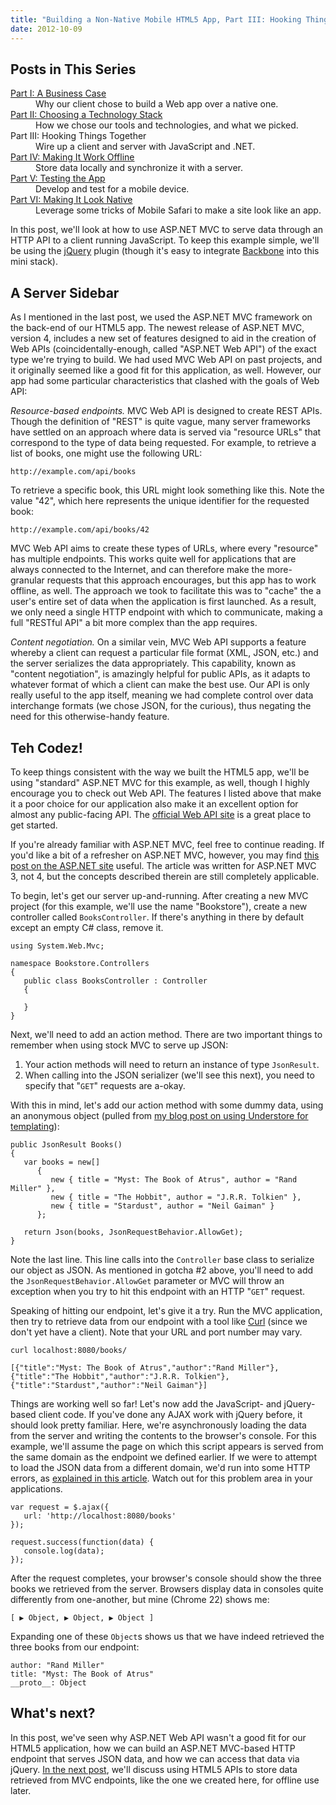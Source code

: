 ```yaml
---
title: "Building a Non-Native Mobile HTML5 App, Part III: Hooking Things Together"
date: 2012-10-09
---
```


## Posts in This Series

<dl><dt><a href="/2012/09/building-a-mobile-html5-app-going-non-native/">Part I: A Business Case</a></dt><dd>Why our client chose to build a Web app over a native one.</dd><dt><a href="/2012/10/building-a-mobile-html5-app-choosing-a-technology-stack/">Part II: Choosing a Technology Stack</a></dt><dd>How we chose our tools and technologies, and what we picked.</dd><dt>Part III: Hooking Things Together</dt><dd>Wire up a client and server with JavaScript and .NET.</dd><dt><a href="/2012/10/building-a-mobile-html5-app-making-it-work-offline/">Part IV: Making It Work Offline</a></dt><dd>Store data locally and synchronize it with a server.</dd><dt><a href="/2012/10/building-a-mobile-html5-app-testing-the-app/">Part V: Testing the App</a></dt><dd>Develop and test for a mobile device.</dd><dt><a href="/2012/11/building-a-mobile-html5-app-making-it-look-native/">Part VI: Making It Look Native</a></dt><dd>Leverage some tricks of Mobile Safari to make a site look like an app.</dd></dl>

In this post, we'll look at how to use ASP.NET MVC to serve data through an HTTP API to a client running JavaScript. To keep this example simple, we'll be using the [jQuery](http://jquery.com/) plugin (though it's easy to integrate [Backbone](http://backbonejs.org/#Collection-url) into this mini stack).

## A Server Sidebar

As I mentioned in the last post, we used the ASP.NET MVC framework on the back-end of our HTML5 app. The newest release of ASP.NET MVC, version 4, includes a new set of features designed to aid in the creation of Web APIs (coincidentally-enough, called "ASP.NET Web API") of the exact type we're trying to build. We had used MVC Web API on past projects, and it originally seemed like a good fit for this application, as well. However, our app had some particular characteristics that clashed with the goals of Web API:

*Resource-based endpoints.* MVC Web API is designed to create REST APIs. Though the definition of "REST" is quite vague, many server frameworks have settled on an approach where data is served via "resource URLs" that correspond to the type of data being requested. For example, to retrieve a list of books, one might use the following URL:

    http://example.com/api/books

To retrieve a specific book, this URL might look something like this. Note the value "42", which here represents the unique identifier for the requested book:

    http://example.com/api/books/42

MVC Web API aims to create these types of URLs, where every "resource" has multiple endpoints. This works quite well for applications that are always connected to the Internet, and can therefore make the more-granular requests that this approach encourages, but this app has to work offline, as well. The approach we took to facilitate this was to "cache" the a user's entire set of data when the application is first launched. As a result, we only need a single HTTP endpoint with which to communicate, making a full "RESTful API" a bit more complex than the app requires.

*Content negotiation.* On a similar vein, MVC Web API supports a feature whereby a client can request a particular file format (XML, JSON, etc.) and the server serializes the data appropriately. This capability, known as "content negotiation", is amazingly helpful for public APIs, as it adapts to whatever format of which a client can make the best use. Our API is only really useful to the app itself, meaning we had complete control over data interchange formats (we chose JSON, for the curious), thus negating the need for this otherwise-handy feature.

## Teh Codez!

To keep things consistent with the way we built the HTML5 app, we'll be using "standard" ASP.NET MVC for this example, as well, though I highly encourage you to check out Web API. The features I listed above that make it a poor choice for our application also make it an excellent option for almost any public-facing API. The [official Web API site](http://www.asp.net/web-api) is a great place to get started.

If you're already familiar with ASP.NET MVC, feel free to continue reading. If you'd like a bit of a refresher on ASP.NET MVC, however, you may find [this post on the ASP.NET site](http://www.asp.net/mvc/tutorials/getting-started-with-aspnet-mvc3/cs/intro-to-aspnet-mvc-3) useful. The article was written for ASP.NET MVC 3, not 4, but the concepts described therein are still completely applicable.

To begin, let's get our server up-and-running. After creating a new MVC project (for this example, we'll use the name "Bookstore"), create a new controller called `BooksController`. If there's anything in there by default except an empty C# class, remove it.

    using System.Web.Mvc;

    namespace Bookstore.Controllers
    {
       public class BooksController : Controller
       {

       }
    }

Next, we'll need to add an action method. There are two important things to remember when using stock MVC to serve up JSON:

1. Your action methods will need to return an instance of type `JsonResult`.
2. When calling into the JSON serializer (we'll see this next), you need to specify that "`GET`" requests are a-okay.

With this in mind, let's add our action method with some dummy data, using an anonymous object (pulled from [my blog post on using Understore for templating](http://www.headspring.com/tim/an-underscore-templates-primer/)):

    public JsonResult Books()
    {
       var books = new[]
          {
             new { title = "Myst: The Book of Atrus", author = "Rand Miller" },
             new { title = "The Hobbit", author = "J.R.R. Tolkien" },
             new { title = "Stardust", author = "Neil Gaiman" }
          };

       return Json(books, JsonRequestBehavior.AllowGet);
    }

Note the last line. This line calls into the `Controller` base class to serialize our object as JSON. As mentioned in gotcha #2 above, you'll need to add the `JsonRequestBehavior.AllowGet` parameter or MVC will throw an exception when you try to hit this endpoint with an HTTP "`GET`" request.

Speaking of hitting our endpoint, let's give it a try. Run the MVC application, then try to retrieve data from our endpoint with a tool like [Curl](http://curl.haxx.se/) (since we don't yet have a client). Note that your URL and port number may vary.

<pre><code>curl localhost:8080/books/</code></pre>

    [{"title":"Myst: The Book of Atrus","author":"Rand Miller"},{"title":"The Hobbit","author":"J.R.R. Tolkien"},{"title":"Stardust","author":"Neil Gaiman"}]

Things are working well so far! Let's now add the JavaScript- and jQuery-based client code. If you've done any AJAX work with jQuery before, it should look pretty familiar. Here, we're asynchronously loading the data from the server and writing the contents to the browser's console. For this example, we'll assume the page on which this script appears is served from the same domain as the endpoint we defined earlier. If we were to attempt to load the JSON data from a different domain, we'd run into some HTTP errors, as [explained in this article](https://developer.mozilla.org/en-US/docs/HTTP_access_control). Watch out for this problem area in your applications.

    var request = $.ajax({
       url: 'http://localhost:8080/books'
    });

    request.success(function(data) {
       console.log(data);
    });

After the request completes, your browser's console should show the three books we retrieved from the server. Browsers display data in consoles quite differently from one-another, but mine (Chrome 22) shows me:

    [ ▶ Object, ▶ Object, ▶ Object ]

Expanding one of these `Object`s shows us that we have indeed retrieved the three books from our endpoint:

    author: "Rand Miller"
    title: "Myst: The Book of Atrus"
    __proto__: Object

## What's next?

In this post, we've seen why ASP.NET Web API wasn't a good fit for our HTML5 application, how we can build an ASP.NET MVC-based HTTP endpoint that serves JSON data, and how we can access that data via jQuery. [In the next post](/2012/10/building-a-mobile-html5-app-making-it-work-offline/), we'll discuss using HTML5 APIs to store data retrieved from MVC endpoints, like the one we created here, for offline use later.
